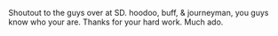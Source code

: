 Shoutout to the guys over at SD. hoodoo, buff, & journeyman, you guys know who your are. Thanks for your hard work. Much ado.
